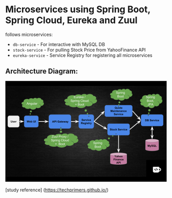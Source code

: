 # Microservices using Spring Boot, Spring Cloud, Eureka and Zuul

follows microservices:
- `db-service` - For interactive with MySQL DB
- `stock-service` - For pulling Stock Price from YahooFinance API
- `eureka-service` - Service Registry for registering all microservices

## Architecture Diagram:
![Architecture](Architecture.png)


[study reference] (https://techprimers.github.io/)
